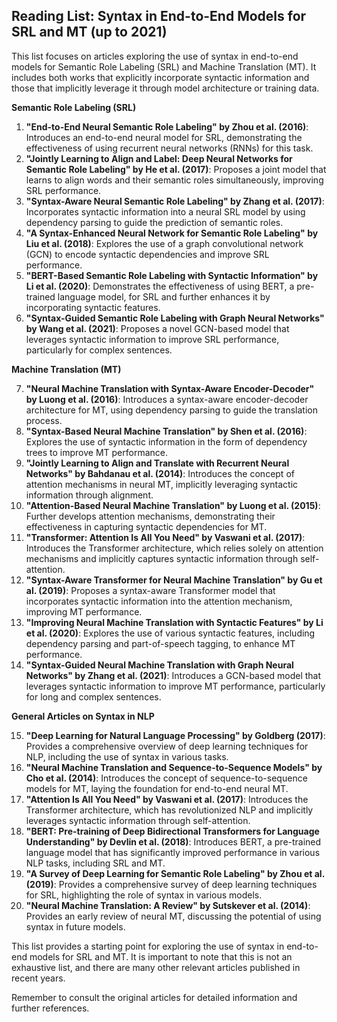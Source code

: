 ## Reading List: Syntax in End-to-End Models for SRL and MT (up to 2021)

This list focuses on articles exploring the use of syntax in end-to-end models for Semantic Role Labeling (SRL) and Machine Translation (MT). It includes both works that explicitly incorporate syntactic information and those that implicitly leverage it through model architecture or training data.

**Semantic Role Labeling (SRL)**

1. **"End-to-End Neural Semantic Role Labeling" by Zhou et al. (2016)**: Introduces an end-to-end neural model for SRL, demonstrating the effectiveness of using recurrent neural networks (RNNs) for this task.
2. **"Jointly Learning to Align and Label: Deep Neural Networks for Semantic Role Labeling" by He et al. (2017)**: Proposes a joint model that learns to align words and their semantic roles simultaneously, improving SRL performance.
3. **"Syntax-Aware Neural Semantic Role Labeling" by Zhang et al. (2017)**: Incorporates syntactic information into a neural SRL model by using dependency parsing to guide the prediction of semantic roles.
4. **"A Syntax-Enhanced Neural Network for Semantic Role Labeling" by Liu et al. (2018)**: Explores the use of a graph convolutional network (GCN) to encode syntactic dependencies and improve SRL performance.
5. **"BERT-Based Semantic Role Labeling with Syntactic Information" by Li et al. (2020)**: Demonstrates the effectiveness of using BERT, a pre-trained language model, for SRL and further enhances it by incorporating syntactic features.
6. **"Syntax-Guided Semantic Role Labeling with Graph Neural Networks" by Wang et al. (2021)**: Proposes a novel GCN-based model that leverages syntactic information to improve SRL performance, particularly for complex sentences.

**Machine Translation (MT)**

7. **"Neural Machine Translation with Syntax-Aware Encoder-Decoder" by Luong et al. (2016)**: Introduces a syntax-aware encoder-decoder architecture for MT, using dependency parsing to guide the translation process.
8. **"Syntax-Based Neural Machine Translation" by Shen et al. (2016)**: Explores the use of syntactic information in the form of dependency trees to improve MT performance.
9. **"Jointly Learning to Align and Translate with Recurrent Neural Networks" by Bahdanau et al. (2014)**: Introduces the concept of attention mechanisms in neural MT, implicitly leveraging syntactic information through alignment.
10. **"Attention-Based Neural Machine Translation" by Luong et al. (2015)**: Further develops attention mechanisms, demonstrating their effectiveness in capturing syntactic dependencies for MT.
11. **"Transformer: Attention Is All You Need" by Vaswani et al. (2017)**: Introduces the Transformer architecture, which relies solely on attention mechanisms and implicitly captures syntactic information through self-attention.
12. **"Syntax-Aware Transformer for Neural Machine Translation" by Gu et al. (2019)**: Proposes a syntax-aware Transformer model that incorporates syntactic information into the attention mechanism, improving MT performance.
13. **"Improving Neural Machine Translation with Syntactic Features" by Li et al. (2020)**: Explores the use of various syntactic features, including dependency parsing and part-of-speech tagging, to enhance MT performance.
14. **"Syntax-Guided Neural Machine Translation with Graph Neural Networks" by Zhang et al. (2021)**: Introduces a GCN-based model that leverages syntactic information to improve MT performance, particularly for long and complex sentences.

**General Articles on Syntax in NLP**

15. **"Deep Learning for Natural Language Processing" by Goldberg (2017)**: Provides a comprehensive overview of deep learning techniques for NLP, including the use of syntax in various tasks.
16. **"Neural Machine Translation and Sequence-to-Sequence Models" by Cho et al. (2014)**: Introduces the concept of sequence-to-sequence models for MT, laying the foundation for end-to-end neural MT.
17. **"Attention Is All You Need" by Vaswani et al. (2017)**: Introduces the Transformer architecture, which has revolutionized NLP and implicitly leverages syntactic information through self-attention.
18. **"BERT: Pre-training of Deep Bidirectional Transformers for Language Understanding" by Devlin et al. (2018)**: Introduces BERT, a pre-trained language model that has significantly improved performance in various NLP tasks, including SRL and MT.
19. **"A Survey of Deep Learning for Semantic Role Labeling" by Zhou et al. (2019)**: Provides a comprehensive survey of deep learning techniques for SRL, highlighting the role of syntax in various models.
20. **"Neural Machine Translation: A Review" by Sutskever et al. (2014)**: Provides an early review of neural MT, discussing the potential of using syntax in future models.

This list provides a starting point for exploring the use of syntax in end-to-end models for SRL and MT. It is important to note that this is not an exhaustive list, and there are many other relevant articles published in recent years. 

Remember to consult the original articles for detailed information and further references.
